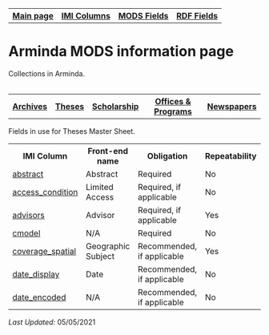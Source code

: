 <!DOCTYPE html>
<html>
<body>

<table style="width:100%">
  <tr>
    <th><a href="index.md">Main page</a></th>
	<th><a href="IMI.md">IMI Columns</a></th>
    <th><a href="MODS.md">MODS Fields</a></th>
    <th><a href="#">RDF Fields</a></th>
  </tr>
  <table>
 <h1>Arminda MODS information page</h1> 
  
<p>Collections in Arminda.</p>
<table>
   <tr>
		<th><a href="Archives.md">Archives</a></th>
		<th><a href="Theses.md">Theses</a></th>
		<th><a href="scholarship.md">Scholarship</a></th>
		<th><a href="Offices&Programs.md">Offices & Programs</a></th>
		<th><a href="Newspapers.md">Newspapers</a></th>
  </tr>
 </table>
<p>Fields in use for Theses Master Sheet.</p>
<table>
  <tr>
    <th>IMI Column</th>
	<th>Front-end name</th>
    <th>Obligation</th>
    <th>Repeatability</th>
	<th>Public Field</th>
  </tr>
  <tr>
    <td><a href="abstract.md">abstract</a></td>
	<td>Abstract</td>
    <td>Required</td>
    <td>No</td>
	<td>Yes</td>
  </tr>
  <tr>
	<td><a href="access_condition.md">access_condition</a></td>
	<td>Limited Access</td>
    <td>Required, if applicable</td>
    <td>No</td>
	<td>Yes</td>
  </tr>
  <tr>
    <td><a href="advisor.md">advisors</a></td>
	<td>Advisor</td>
    <td>Required, if applicable</td>
    <td>Yes</td>
	<td>Yes</td>
  </tr>  
  <tr>
    <td><a href="cmodel.md">cmodel</a></td>
	<td>N/A</td>
    <td>Required</td>
    <td>No</td>
	<td>No</td>
  </tr>
  <tr>
    <td><a href="coverage_spatial.md">coverage_spatial</a></td>
	<td>Geographic Subject</td>
    <td>Recommended, if applicable</td>
    <td>Yes</td>
	<td>Yes</td>
  </tr> 
  <tr>
    <td><a href="date.display.md">date_display</a></td>
	<td>Date</td>
    <td>Recommended, if applicable</td>
    <td>No</td>
	<td>Yes</td>
  </tr> 
  <tr>
    <td><a href="date.encoded.md">date_encoded</a></td>
	<td>N/A</td>
    <td>Recommended, if applicable</td>
    <td>No</td>
	<td>No</td>
  </tr>
</table>
	<p><i>Last Updated: </i>05/05/2021</p>
</dl>
</body>
</html>